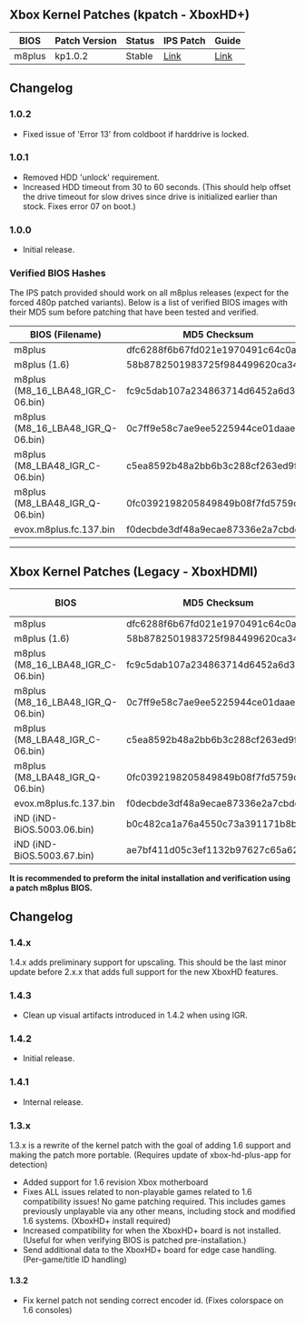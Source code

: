 ## Xbox Kernel Patches (kpatch - XboxHD+)

| BIOS                                  | Patch Version | Status    | IPS Patch | Guide |
| ------------------------------------- | ------------- | --------- | --------- | ----- |
| m8plus                                |       kp1.0.2 | Stable    | [Link](https://github.com/MakeMHz/xbox-hd-plus/raw/master/patches/ips/m8plus_kpatcher.ips) | [Link](https://support.makemhz.com/xbox-hdmi/kernel-patch/m8plus)  |


## Changelog

### 1.0.2
  *  Fixed issue of 'Error 13' from coldboot if harddrive is locked.

### 1.0.1
  *  Removed HDD 'unlock' requirement.
  *  Increased HDD timeout from 30 to 60 seconds. (This should help offset the drive timeout for slow drives since drive is initialized earlier than stock. Fixes error 07 on boot.)

### 1.0.0
  *  Initial release.

### Verified BIOS Hashes
The IPS patch provided should work on all m8plus releases (expect for the forced 480p patched variants). Below is a list of verified BIOS images with their MD5 sum before patching that have been tested and verified.

| BIOS (Filename)                       | MD5 Checksum                     | Status    |
| ------------------------------------- | -------------------------------- | --------- |
| m8plus                                | dfc6288f6b67fd021e1970491c64c0a0 | Verified  |
| m8plus (1.6)                          | 58b8782501983725f984499620ca342b | Verified  |
| m8plus (M8_16_LBA48_IGR_C-06.bin)     | fc9c5dab107a234863714d6452a6d3bb | Verified  |
| m8plus (M8_16_LBA48_IGR_Q-06.bin)     | 0c7ff9e58c7ae9ee5225944ce01daae1 | Verified  |
| m8plus (M8_LBA48_IGR_C-06.bin)        | c5ea8592b48a2bb6b3c288cf263ed9f3 | Verified  |
| m8plus (M8_LBA48_IGR_Q-06.bin)        | 0fc0392198205849849b08f7fd5759c1 | Verified  |
| evox.m8plus.fc.137.bin                | f0decbde3df48a9ecae87336e2a7cbdd | Verified  |

---

## Xbox Kernel Patches (Legacy - XboxHDMI)

| BIOS                                  | MD5 Checksum                     | Patch Version | Status      | IPS Patch | Guide |
| ------------------------------------- | -------------------------------- | ------------- | ----------- | --------- | ----- |
| m8plus                                | dfc6288f6b67fd021e1970491c64c0a0 |         1.4.3 | Verified    | [Link](https://github.com/MakeMHz/xbox-hd-plus/raw/master/patches/ips/m8plus.ips) | [Link](https://support.makemhz.com/xbox-hdmi/kernel-patch/m8plus)  |
| m8plus (1.6)                          | 58b8782501983725f984499620ca342b |         1.4.3 | Verified    | [Link](https://github.com/MakeMHz/xbox-hd-plus/raw/master/patches/ips/m8plus.ips) | [Link](https://support.makemhz.com/xbox-hdmi/kernel-patch/m8plus)  |
| m8plus (M8_16_LBA48_IGR_C-06.bin)     | fc9c5dab107a234863714d6452a6d3bb |         1.4.3 | Verified    | [Link](https://github.com/MakeMHz/xbox-hd-plus/raw/master/patches/ips/m8plus.ips) | [Link](https://support.makemhz.com/xbox-hdmi/kernel-patch/m8plus)  |
| m8plus (M8_16_LBA48_IGR_Q-06.bin)     | 0c7ff9e58c7ae9ee5225944ce01daae1 |         1.4.3 | Verified    | [Link](https://github.com/MakeMHz/xbox-hd-plus/raw/master/patches/ips/m8plus.ips) | [Link](https://support.makemhz.com/xbox-hdmi/kernel-patch/m8plus)  |
| m8plus (M8_LBA48_IGR_C-06.bin)        | c5ea8592b48a2bb6b3c288cf263ed9f3 |         1.4.3 | Verified    | [Link](https://github.com/MakeMHz/xbox-hd-plus/raw/master/patches/ips/m8plus.ips) | [Link](https://support.makemhz.com/xbox-hdmi/kernel-patch/m8plus)  |
| m8plus (M8_LBA48_IGR_Q-06.bin)        | 0fc0392198205849849b08f7fd5759c1 |         1.4.3 | Verified    | [Link](https://github.com/MakeMHz/xbox-hd-plus/raw/master/patches/ips/m8plus.ips) | [Link](https://support.makemhz.com/xbox-hdmi/kernel-patch/m8plus)  |
| evox.m8plus.fc.137.bin                | f0decbde3df48a9ecae87336e2a7cbdd |         1.4.3 | Verified    | [Link](https://github.com/MakeMHz/xbox-hd-plus/raw/master/patches/ips/m8plus.ips) | [Link](https://support.makemhz.com/xbox-hdmi/kernel-patch/m8plus)  |
| iND (iND-BiOS.5003.06.bin)            | b0c482ca1a76a4550c73a391171b8bb1 |         1.4.3 | Beta *      | [Link](https://github.com/MakeMHz/xbox-hd-plus/raw/master/patches/ips/ind-bios.5003.xx.ips) | [Link](https://support.makemhz.com/xbox-hdmi/kernel-patch/ind)  |
| iND (iND-BiOS.5003.67.bin)            | ae7bf411d05c3ef1132b97627c65a62f |         1.4.3 | Beta *      | [Link](https://github.com/MakeMHz/xbox-hd-plus/raw/master/patches/ips/ind-bios.5003.xx.ips) | [Link](https://support.makemhz.com/xbox-hdmi/kernel-patch/ind)  |

**It is recommended to preform the inital installation and verification using a patch m8plus BIOS.**

## Changelog

### 1.4.x
1.4.x adds preliminary support for upscaling. This should be the last minor update before 2.x.x that adds full support for the new XboxHD features.

### 1.4.3
  *  Clean up visual artifacts introduced in 1.4.2 when using IGR.

### 1.4.2
  *  Initial release.

### 1.4.1
  *  Internal release.

### 1.3.x
1.3.x is a rewrite of the kernel patch with the goal of adding 1.6 support and making the patch more portable. (Requires update of xbox-hd-plus-app for detection)
  *  Added support for 1.6 revision Xbox motherboard
  *  Fixes ALL issues related to non-playable games related to 1.6 compatibility issues! No game patching required. This includes games previously unplayable via any other means, including stock and modified 1.6 systems. (XboxHD+ install required)
  *  Increased compatibility for when the XboxHD+ board is not installed. (Useful for when verifying BIOS is patched pre-installation.)
  *  Send additional data to the XboxHD+ board for edge case handling. (Per-game/title ID handling)

#### 1.3.2
  *  Fix kernel patch not sending correct encoder id. (Fixes colorspace on 1.6 consoles)
